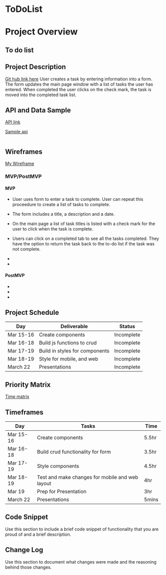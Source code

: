 # ToDoList
# Project Overview

## To do list


## Project Description
[Git hub link here]()
User creates a task by entering information into a form. The form updates the main page window with a list of tasks the user has entered.  When completed the user clicks on the check mark, the task is moved into the completed task list. 

## API and Data Sample
[API link]()

[Sample api]()

```

 ```
## Wireframes

[My Wireframe](https://imgur.com/wFd71Bg)

### MVP/PostMVP
#### MVP 
-  User uses form to enter a task to complete. User can repeat this proceedure to create a list of tasks to complete. 
-  The form includes a title, a description and a date. 
-  On the main page a list of task titles is listed with a check mark for the user to click when the task is complete.

-  Users can click on a completed tab to see all the tasks completed. They have the option to return the task back to the  to-do list if the task was not complete.

-  

-  

#### PostMVP  

-  
 
-  
  
-  

## Project Schedule

|  Day | Deliverable | Status
|---|---| ---|
|Mar 15-16| Create components | Incomplete
|Mar 16-18| Build js functions to crud | Incomplete
|Mar 17-19| Build in styles for components| Incomplete
|Mar 18-19| Style for mobile, and web | Incomplete
|March 22| Presentations | Incomplete

## Priority Matrix

[Time matrix](https://i.imgur.com/L1CUFOu.jpg)

## Timeframes

|  Day | Tasks | Time
|---|---| ---|
|Mar 15-16| Create components | 5.5hr
|Mar 16-18| Build crud functionality for form | 3.5hr
|Mar 17-19| Style components  | 4.5hr
|Mar 18-19| Test and make changes for mobile and web layout | 4hr
|Mar 19|Prep for Presentation| 3hr
|March 22| Presentations | 5mins



## Code Snippet

Use this section to include a brief code snippet of functionality that you are proud of and a brief description.  



## Change Log
 Use this section to document what changes were made and the reasoning behind those changes.  
